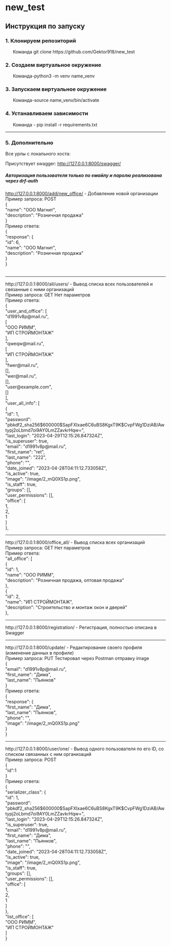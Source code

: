 <h1>new_test</h1>

<h2>Инструкция по запуску</h2>

<h3>1. Клонируем репозиторий </h3>
&nbsp &nbsp &nbsp Команда git clone https://github.com/Gektor918/new_test

<h3>2. Создаем виртуальное окружение</h3>
&nbsp &nbsp &nbsp Команда-python3 -m venv name_venv

<h3>3. Запускаем виртуальное окружение</h3>
&nbsp &nbsp &nbsp Команда-source name_venv/bin/activate

<h3>4. Устанавливаем зависимости</h3>
&nbsp &nbsp &nbsp Команда - pip install -r requirements.txt

<hr>
<h3>5. Дополнительно </h3>
Все урлы с локального хоста:


Присутствует  swagger:  http://127.0.0.1:8000/swagger/<br>
<h5>Авторизация пользователя только по емайлу и паролю реализована через drf-auth</h5>


http://127.0.0.1:8000/add/new_office/ - Добавление новой организации<br>
Пример запроса: POST <br>
{<br>
"name": "ООО Магнит",<br>
"description": "Розничная продажа"<br>
}<br>
Пример ответа:<br>
{<br>
    "response": {<br>
        "id": 6,<br>
        "name": "ООО Магнит",<br>
        "description": "Розничная продажа"<br>
    }<br>
}<br>
<br>
<hr>
http://127.0.0.1:8000/all/users/ - Вывод списка всех пользователей и связанные с ними организаций<br>
Пример запроса: GET Нет параметров<br>
Пример ответа:<br>
{<br>
    "user_and_office": [<br>
        "d1991v8p@mail.ru",<br>
        [<br>
            "ООО РИММ",<br>
            "ИП СТРОЙМОНТАЖ"<br>
        ],<br>
        "qweqw@mail.ru",<br>
        [<br>
            "ИП СТРОЙМОНТАЖ"<br>
        ],<br>
        "fwer@mail.ru",<br>
        [],<br>
        "wer@mail.ru",<br>
        [],<br>
        "user@example.com",<br>
        []<br>
    ],<br>
    "user_all_info": [<br>
        {<br>
            "id": 1,<br>
            "password": "pbkdf2_sha256$600000$SapFXIxae6C6uBS8KgxT9K$CvpFWg1DziAB/Awtypj2oLbmd7oi9AY0LmZZavkrHqw=",<br>
            "last_login": "2023-04-29T12:15:26.847324Z",<br>
            "is_superuser": true,<br>
            "email": "d1991v8p@mail.ru",<br>
            "first_name": "ret",<br>
            "last_name": "222",<br>
            "phone": "",<br>
            "date_joined": "2023-04-28T04:11:12.733058Z",<br>
            "is_active": true,<br>
            "image": "/image/2_mQ0XS1p.png",<br>
            "is_staff": true,<br>
            "groups": [],<br>
            "user_permissions": [],<br>
            "office": [<br>
                1,<br>
                2,<br>
                1<br>
            ]<br>
        },<br>
<hr>
http://127.0.0.1:8000/office_all/ - Вывод списка всех организаций<br>
Пример запроса: GET Нет параметров<br>
Пример ответа:<br>
"all_office": [<br>
        {<br>
            "id": 1,<br>
            "name": "ООО РИММ",<br>
            "description": "Розничная продажа, оптовая продажа"<br>
        },<br>
        {<br>
            "id": 2,<br>
            "name": "ИП СТРОЙМОНТАЖ",<br>
            "description": "Строительство и монтаж окон и дверей"<br>
        },<br>
 <hr>
 http://127.0.0.1:8000/registration/ - Регистрация, полностью описана в Swagger<br>
  <hr>
http://127.0.0.1:8000/update/ - Редактирование своего профиля (изменение данных в профиле)<br>
Пример запроса: PUT Тестировал через Postman отправку image<br>
{<br>
"email": "d1991v8p@mail.ru",<br>
"first_name": "Дима",<br>
"last_name": "Пьянков"<br>
}<br>
Пример ответа:<br>
{<br>
    "response": {<br>
        "first_name": "Дима",<br>
        "last_name": "Пьянков",<br>
        "phone": "",<br>
        "image": "/image/2_mQ0XS1p.png"<br>
    }<br>
}<br>
<hr>
http://127.0.0.1:8000/user/one/ - Вывод одного пользователя по его ID, со списком связанных с ним организаций<br>
Пример запроса: POST<br>
{<br>
"id":1<br>
}<br>
Пример ответа:<br>
{<br>
    "serializer_class": {<br>
        "id": 1,<br>
        "password": "pbkdf2_sha256$600000$SapFXIxae6C6uBS8KgxT9K$CvpFWg1DziAB/Awtypj2oLbmd7oi9AY0LmZZavkrHqw=",<br>
        "last_login": "2023-04-29T12:15:26.847324Z",<br>
        "is_superuser": true,<br>
        "email": "d1991v8p@mail.ru",<br>
        "first_name": "Дима",<br>
        "last_name": "Пьянков",<br>
        "phone": "",<br>
        "date_joined": "2023-04-28T04:11:12.733058Z",<br>
        "is_active": true,<br>
        "image": "/image/2_mQ0XS1p.png",<br>
        "is_staff": true,<br>
        "groups": [],<br>
        "user_permissions": [],<br>
        "office": [<br>
            1,<br>
            2,<br>
            1<br>
        ]<br>
    },<br>
    "list_office": [<br>
        "ООО РИММ",<br>
        "ИП СТРОЙМОНТАЖ"<br>
    ]<br>
}<br>
